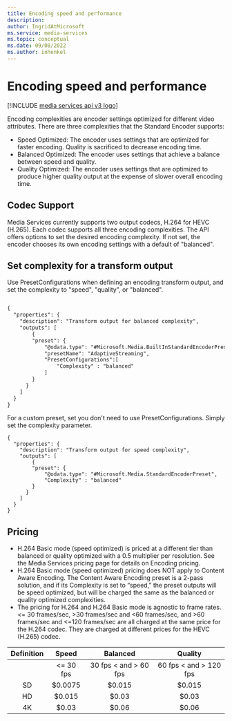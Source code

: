 ```yaml
---
title: Encoding speed and performance
description:
author: IngridAtMicrosoft
ms.service: media-services
ms.topic: conceptual
ms.date: 09/08/2022
ms.author: inhenkel
---
```


# Encoding speed and performance

[!INCLUDE [media services api v3 logo](./includes/v3-hr.md)]

Encoding complexities are encoder settings optimized for different video attributes. There are three complexities that the Standard Encoder supports:

- Speed Optimized: The encoder uses settings that are optimized for faster encoding. Quality is sacrificed to decrease encoding time.
- Balanced Optimized: The encoder uses settings that achieve a balance between speed and quality.
- Quality Optimized: The encoder uses settings that are optimized to produce higher quality output at the expense of slower overall encoding time.

## Codec Support

Media Services currently supports two output codecs, H.264 for HEVC (H.265). Each codec supports all three encoding complexities. The API offers options to set the desired encoding complexity. If not set, the encoder chooses its own encoding settings with a default of "balanced".

## Set complexity for a transform output

Use PresetConfigurations when defining an encoding transform output, and set the complexity to "speed", "quality", or "balanced".

```rest

{
  "properties": {
    "description": "Transform output for balanced complexity",
    "outputs": [
        {
        "preset": {
            "@odata.type": "#Microsoft.Media.BuiltInStandardEncoderPreset",
            "presetName": "AdaptiveStreaming",
            "PresetConfigurations":[
                "Complexity" : "balanced"
            ]
        }
      }
    ]
  }
}
```

For a custom preset, set you don't need to use PresetConfigurations.  Simply set the complexity parameter.

```
{
  "properties": {
    "description": "Transform output for speed complexity",
    "outputs": [
        {
        "preset": {
            "@odata.type": "#Microsoft.Media.StandardEncoderPreset",
            "Complexity" : "balanced"
        }
      }
    ]
  }
}
```

## Pricing

- H.264 Basic mode (speed optimized) is priced at a different tier than balanced or quality optimized with a 0.5 multiplier per resolution. See the Media Services pricing page for details on Encoding pricing.
- H.264 Basic mode (speed optimized) pricing does NOT apply to Content Aware Encoding. The Content Aware Encoding preset is a 2-pass solution, and if its Complexity is set to “speed,” the preset outputs will be speed optimized, but will be charged the same as the balanced or quality optimized complexities.
- The pricing for H.264 and H.264 Basic mode is agnostic to frame rates. <= 30 frames/sec, >30 frames/sec and <60 frames/sec, and >60 frames/sec and <=120 frames/sec are all charged at the same price for the H.264 codec. They are charged at different prices for the HEVC (H.265) codec.

| **Definition** | **Speed**  | **Balanced**          | **Quality**            |
| :------------: | :--------: | :-------------------: | :--------------------: |
|                | <= 30 fps  | 30 fps < and > 60 fps | 60 fps < and > 120 fps |
| SD             | $0.0075    | $0.015                | $0.015                 |
| HD             | $0.015     | $0.03                 | $0.03                  |
| 4K             | $0.03      | $0.06                 | $0.06                  |


